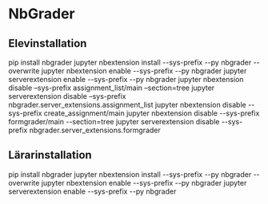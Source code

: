 # NbGrader

## Elevinstallation
pip install nbgrader
jupyter nbextension install --sys-prefix --py nbgrader --overwrite
jupyter nbextension enable --sys-prefix --py nbgrader
jupyter serverextension enable --sys-prefix --py nbgrader
jupyter nbextension disable –sys-prefix assignment_list/main –section=tree
jupyter serverextension disable –sys-prefix nbgrader.server_extensions.assignment_list
jupyter nbextension disable --sys-prefix create_assignment/main
jupyter nbextension disable --sys-prefix formgrader/main --section=tree
jupyter serverextension disable --sys-prefix nbgrader.server_extensions.formgrader

## Lärarinstallation
pip install nbgrader
jupyter nbextension install --sys-prefix --py nbgrader --overwrite
jupyter nbextension enable --sys-prefix --py nbgrader
jupyter serverextension enable --sys-prefix --py nbgrader